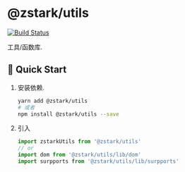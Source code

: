 # @zstark/utils

[![Build Status](https://travis-ci.org/PinghuaZhuang/zstark.svg?branch=master)](https://travis-ci.org/PinghuaZhuang/zstark)

工具/函数库.



## 🚀 Quick Start

1. 安装依赖.

   ```bash
   yarn add @zstark/utils
   # 或者
   npm install @zstark/utils --save
   ```

2. 引入

   ```js
   import zstarkUtils from '@zstark/utils'
   // or
   import dom from '@zstark/utils/lib/dom'
   import surpports from '@zstark/utils/lib/surpports'
   ```
